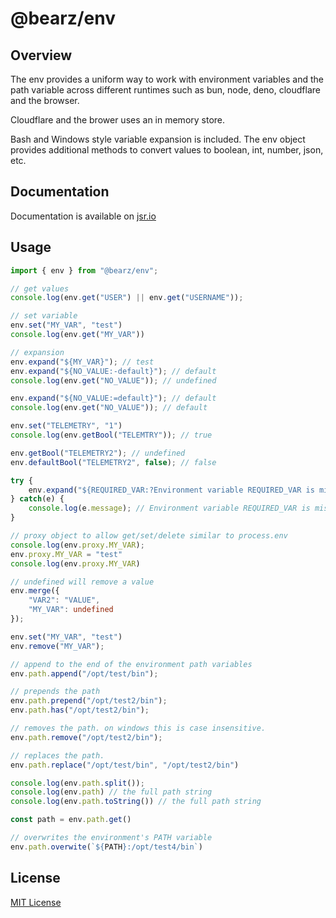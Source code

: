 # @bearz/env

## Overview

The env provides a uniform way to work with environment variables and
the path variable across different runtimes such as bun, node, deno,
cloudflare and the browser.  

Cloudflare and the brower uses an in memory store.

Bash and Windows style variable expansion is included. The env
object provides additional methods to convert values to boolean,
int, number, json, etc.  

## Documentation

Documentation is available on [jsr.io](https://jsr.io/@bearz/env/doc)

## Usage
```typescript
import { env } from "@bearz/env";

// get values
console.log(env.get("USER") || env.get("USERNAME"));

// set variable
env.set("MY_VAR", "test")
console.log(env.get("MY_VAR"))

// expansion
env.expand("${MY_VAR}"); // test
env.expand("${NO_VALUE:-default}"); // default
console.log(env.get("NO_VALUE")); // undefined

env.expand("${NO_VALUE:=default}"); // default
console.log(env.get("NO_VALUE")); // default

env.set("TELEMETRY", "1")
console.log(env.getBool("TELEMTRY")); // true

env.getBool("TELEMETRY2"); // undefined
env.defaultBool("TELEMETRY2", false); // false

try {
    env.expand("${REQUIRED_VAR:?Environment variable REQUIRED_VAR is missing}");
} catch(e) {
    console.log(e.message); // Environment variable REQUIRED_VAR is missing 
}

// proxy object to allow get/set/delete similar to process.env
console.log(env.proxy.MY_VAR);
env.proxy.MY_VAR = "test"
console.log(env.proxy.MY_VAR)

// undefined will remove a value
env.merge({
    "VAR2": "VALUE",
    "MY_VAR": undefined
});

env.set("MY_VAR", "test")
env.remove("MY_VAR");

// append to the end of the environment path variables
env.path.append("/opt/test/bin");

// prepends the path
env.path.prepend("/opt/test2/bin");
env.path.has("/opt/test2/bin");

// removes the path. on windows this is case insensitive.
env.path.remove("/opt/test2/bin");

// replaces the path.
env.path.replace("/opt/test/bin", "/opt/test2/bin")

console.log(env.path.split()); 
console.log(env.path) // the full path string
console.log(env.path.toString()) // the full path string

const path = env.path.get()

// overwrites the environment's PATH variable
env.path.overwite(`${PATH}:/opt/test4/bin`) 
```

## License

[MIT License](./LICENSE.md)